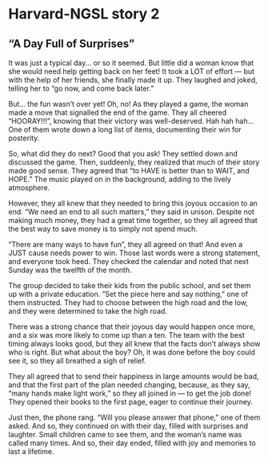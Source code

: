 
# Harvard-NGSL story 2

## “A Day Full of Surprises”

It was just a typical day... or so it seemed. But little did a woman know that she would need help getting back on her feet! It took a LOT of effort — but with the help of her friends, she finally made it up. They laughed and joked, telling her to “go now, and come back later.”

But... the fun wasn’t over yet! Oh, no! As they played a game, the woman made a move that signalled the end of the game. They all cheered “HOORAY!!!”, knowing that their victory was well-deserved. Hah hah hah... One of them wrote down a long list of items, documenting their win for posterity.

So, what did they do next? Good that you ask! They settled down and discussed the game. Then, suddeenly, they realized that much of their story made good sense. They agreed that “to HAVE is better than to WAIT, and HOPE.” The music played on in the background, adding to the lively atmosphere.

However, they all knew that they needed to bring this joyous occasion to an end. “We need an end to all such matters,” they said in unison. Despite not making much money, they had a great time together, so they all agreed that the best way to save money is to simply not spend much.

“There are many ways to have fun”, they all agreed on that! And even a JUST cause needs power to win. Those last words were a strong statement, and everyone took heed. They checked the calendar and noted that next Sunday was the twelfth of the month.

The group decided to take their kids from the public school, and set them up with a private education. ”Set the piece here and say nothing,” one of them instructed. They had to choose between the high road and the low, and they were determined to take the high road.

There was a strong chance that their joyous day would happen once more, and a six was more likely to come up than a ten. The team with the best timing always looks good, but they all knew that the facts don’t always show who is right. But what about the boy? Oh, it was done before the boy could see it, so they all breathed a sigh of relief.

They all agreed that to send their happiness in large amounts would be bad, and that the first part of the plan needed changing, because, as they say, “many hands make light work,” so they all joined in — to get the job done! They opened their books to the first page, eager to continue their journey.

Just then, the phone rang. “Will you please answer that phone,” one of them asked. And so, they continued on with their day, filled with surprises and laughter. Small children came to see them, and the woman’s name was called many times. And so, their day ended, filled with joy and memories to last a lifetime.
